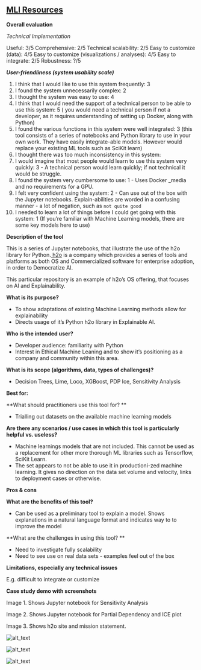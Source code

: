 ## [MLI Resources](https://github.com/h2oai/mli-resources)

**Overall evaluation**

_Technical Implementation_

Useful: 3/5
Comprehensive: 2/5
Technical scalability: 2/5
Easy to customize (data): 4/5
Easy to customize (visualizations / analyses): 4/5
Easy to integrate: 2/5
Robustness: ?/5

**_User-friendliness (system usability scale)_**

1. I think that I would like to use this system frequently: 3
2. I found the system unnecessarily complex: 2
3. I thought the system was easy to use: 4
4. I think that I would need the support of a technical person to be able to use this system: 5 ( you would need a technical person if not a developer, as it requires understanding of setting up Docker, along with Python)
5. I found the various functions in this system were well integrated: 3 (this tool consists of a series of notebooks and Python library to use in your own work. They have easily integrate-able models. However would replace your existing ML tools such as SciKit learn)
6. I thought there was too much inconsistency in this system:
7. I would imagine that most people would learn to use this system very quickly: 3 - A technical person would learn quickly; if not technical it would be struggle.
8. I found the system very cumbersome to use: 1 - Uses Docker \_media and no requirements for a GPU.
9. I felt very confident using the system: 2 - Can use out of the box with the Jupyter notebooks. Explain-abilities are worded in a confusing manner - a lot of negation, such as `not quite good`
10. I needed to learn a lot of things before I could get going with this system: 1 (If you’re familiar with Machine Learning models, there are some key models here to use)

**Description of the tool**

This is a series of Jupyter notebooks, that illustrate the use of the h2o library for Python.[ h2o](https://www.h2o.ai/) is a company which provides a series of tools and platforms as both OS and Commercialized software for enterprise adoption, in order to Democratize AI.

This particular repository is an example of h2o’s OS offering, that focuses on AI and Explainability.

**What is its purpose?**

- To show adaptations of existing Machine Learning methods allow for explainability
- Directs usage of it’s Python h2o library in Explainable AI.

**Who is the intended user?**

- Developer audience: familiarity with Python
- Interest in Ethical Machine Leaning and to show it’s positioning as a company and community within this area.

**What is its scope (algorithms, data, types of challenges)?**

- Decision Trees, Lime, Loco, XGBoost, PDP Ice, Sensitivity Analysis

**Best for:**

**What should practitioners use this tool for? **

- Trialling out datasets on the available machine learning models

**Are there any scenarios / use cases in which this tool is particularly helpful vs. useless?**

- Machine learnings models that are not included. This cannot be used as a replacement for other more thorough ML libraries such as Tensorflow, SciKit Learn.
- The set appears to not be able to use it in productioni-zed machine learning. It gives no direction on the data set volume and velocity, links to deployment cases or otherwise.

**Pros & cons**

**What are the benefits of this tool?**

- Can be used as a preliminary tool to explain a model. Shows explanations in a natural language format and indicates way to to improve the model

**What are the challenges in using this tool? **

- Need to investigate fully scalability
- Need to see use on real data sets - examples feel out of the box

**Limitations, especially any technical issues**

E.g. difficult to integrate or customize

**Case study demo with screenshots**

Image 1. Shows Jupyter notebook for Sensitivity Analysis

Image 2. Shows Jupyter notebook for Partial Dependency and ICE plot

Image 3. Shows h2o site and mission statement.

![alt_text](../_media/image22.png "image_tooltip")

![alt_text](../_media/image23.png "image_tooltip")

![alt_text](../_media/image24.png "image_tooltip")
